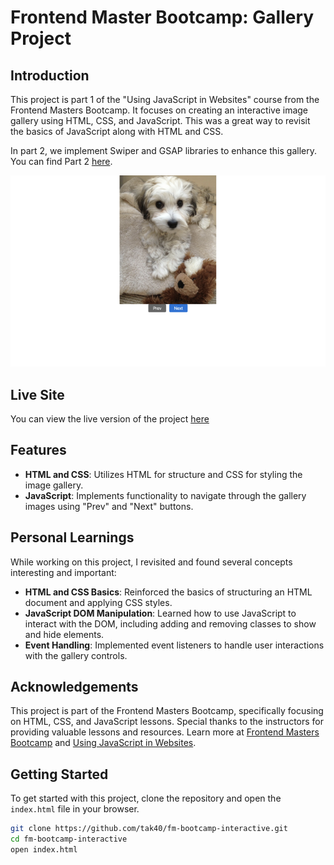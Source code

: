 # Frontend Master Bootcamp: Gallery Project

## Introduction

This project is part 1 of the "Using JavaScript in Websites" course from the Frontend Masters Bootcamp. It focuses on creating an interactive image gallery using HTML, CSS, and JavaScript. This was a great way to revisit the basics of JavaScript along with HTML and CSS.

In part 2, we implement Swiper and GSAP libraries to enhance this gallery. You can find Part 2 [here](https://github.com/tak40/fm-bootcamp-interactive-gallery2).

![Screenshot](assets/images/screenshot.png)

## Live Site

You can view the live version of the project [here](https://frontend-masters-image-gallery.netlify.app/)

## Features

- **HTML and CSS**: Utilizes HTML for structure and CSS for styling the image gallery.
- **JavaScript**: Implements functionality to navigate through the gallery images using "Prev" and "Next" buttons.

## Personal Learnings

While working on this project, I revisited and found several concepts interesting and important:

- **HTML and CSS Basics**: Reinforced the basics of structuring an HTML document and applying CSS styles.
- **JavaScript DOM Manipulation**: Learned how to use JavaScript to interact with the DOM, including adding and removing classes to show and hide elements.
- **Event Handling**: Implemented event listeners to handle user interactions with the gallery controls.

## Acknowledgements

This project is part of the Frontend Masters Bootcamp, specifically focusing on HTML, CSS, and JavaScript lessons. Special thanks to the instructors for providing valuable lessons and resources. Learn more at [Frontend Masters Bootcamp](https://frontendmasters.com/bootcamp/) and [Using JavaScript in Websites](https://frontendmasters.com/bootcamp/javascript-in-websites/).

## Getting Started

To get started with this project, clone the repository and open the `index.html` file in your browser.

```sh
git clone https://github.com/tak40/fm-bootcamp-interactive.git
cd fm-bootcamp-interactive
open index.html
```
